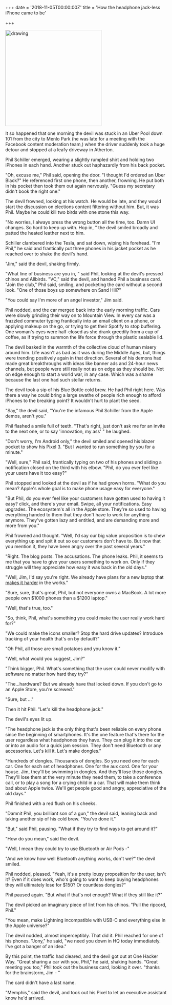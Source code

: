 +++
date = '2018-11-05T00:00:00Z'
title = 'How the headphone jack-less iPhone came to be'

+++

<meta name="twitter:card" content="summary">
<meta name="twitter:site" content="@vboykis">
<meta name="twitter:creator" content="@vboykis">
<meta name="twitter:title" content="How the iPhone lost its jack">
<meta name="twitter:description" content="An oral history of the New Apple.">
<meta name="twitter:image" content="https://raw.githubusercontent.com/veekaybee/veekaybee.github.io/master/images/dongle.jpg">


<img src="https://raw.githubusercontent.com/veekaybee/veekaybee.github.io/master/images/dongle.jpg" alt="drawing" width="300px"/>

It so happened that one morning the devil was stuck in an Uber Pool down 101 from the city to Menlo Park (he was late for a meeting with the Facebook content moderation team,) when the driver suddenly took a huge detour and stopped at a leafy driveway in Atherton. 

Phil Schiller emerged, wearing a slightly rumpled shirt and holding two iPhones in each hand. Another stuck out haphazardly from his back pocket. 

"Oh, excuse me," Phil said, opening the door. "I thought I'd ordered an Uber Black?" He referenced first one phone, then another, frowning. He put both in his pocket then took them out again nervously. "Guess my secretary didn't book the right one."

The devil frowned, looking at his watch. He would be late, and they would start the discussion on elections content filtering without him. But, it was Phil. Maybe he could kill two birds with one stone this way. 

"No worries, I always press the wrong button all the time, too. Damn UI changes. So hard to keep up with. Hop in, " the devil smiled broadly and patted the heated leather next to him. 

Schiller clambered into the Tesla, and sat down, wiping his forehead. "I'm Phil," he said and frantically put three phones in his jacket pocket as he reached over to shake the devil's hand. 

"Jim," said the devil, shaking firmly.  

"What line of business are you in, " said Phil, looking at the devil's pressed chinos and Allbirds. "VC," said the devil, and handed Phil a business card. "Join the club," Phil said, smiling, and pocketing the card without a second look. "One of those boys up somewhere on Sand Hill?"

"You could say I'm more of an angel investor," Jim said. 

Phil nodded, and the car merged back into the early morning traffic. Cars were slowly grinding their way on to Mountain View. In every car was a frazzled commuter typing frantically into an email client on a phone, or applying makeup on the go, or trying to get their Spotify to stop buffering. One woman's eyes were half-closed as she drank greedily from a cup of coffee, as if trying to summon the life force through the plastic sealable lid.  

The devil basked in the warmth of the collective cloud of human misery around him. Life wasn't as bad as it was during the Middle Ages, but, things were trending positively again in that direction. Several of his demons had made great breakthroughs with ideas like banner ads and 24-hour news channels, but people were still really not as on edge as they should be. Not on edge enough to start a world war, in any case. Which was a shame because the last one had such stellar returns.

The devil took a sip of his Blue Bottle cold brew. He had Phil right here. Was there a way he could bring a large swathe of people rich enough to afford iPhones to the breaking point? It wouldn't hurt to plant the seed. 

"Say," the devil said, "You're the infamous Phil Schiller from the Apple demos, aren't you."

Phil flashed a smile full of teeth. "That's right, just don't ask me for an invite to the next one, or to say 'innovation, my ass' " he laughed. 

"Don't worry, I'm Android only," the devil smiled and opened his blazer pocket to show his Pixel 3. "But I wanted to run something by you for a minute."

"Well, sure," Phil said, frantically typing on two of his phones and sliding a notification closed on the third with his elbow. "Phil, do you ever feel like your users have it too easy?"

Phil stopped and looked at the devil as if he had grown horns. "What do you mean? Apple's whole goal is to make phone usage easy for everyone."

"But Phil, do you ever feel like your customers have gotten used to having it easy? click, and there's your email. Swipe, all your notifications. Easy upgrades. The ecosystem's all in the Apple store. They're so used to having everything handed to them that they don't have to work for anything anymore. They've gotten lazy and entitled, and are demanding more and more from you."

Phil frowned and thought. "Well, I'd say our big value proposition is to chew everything up and spit it out so our customers don't have to. But now that you mention it, they have been angry over the past several years."

"Right. The blog posts. The accusations. The phone leaks. Phil, it seems to me that you have to give your users something to work on. Only if they struggle will they appreciate how easy it was back in the old days."

"Well, Jim, I'd say you're right. We already have plans for a new laptop that [makes it harder](https://veekaybee.github.io/2018/07/02/macbook-pro-review/) in the works."

"Sure, sure, that's great, Phil, but not everyone owns a MacBook. A lot more people own $1000 phones than a $1200 laptop."

"Well, that's true, too."

"So, think, Phil, what's something you could make the user really work hard for?"

"We could make the icons smaller? Stop the hard drive updates? Introduce tracking of your health that's on by default?"

"Oh Phil, all those are small potatoes and you know it."

"Well, what would you suggest, Jim?"

"Think bigger, Phil. What's something that the user could never modify with software no matter how hard they try?"

"The...hardware? But we already have that locked down. If you don't go to an Apple Store, you're screwed."

"Sure, but ..."

Then it hit Phil. "Let's kill the headphone jack."

The devil's eyes lit up. 

"The headphone jack is the only thing that's been reliable on every phone since the beginning of smartphones. It's the one feature that's there for the user regardless what headphones they have. They can plug it into the car, or into an audio for a quick jam session. They don't need Bluetooth or any accessories. Let's kill it. Let's make dongles."

"Hundreds of dongles. Thousands of dongles. So you need one for each car. One for each set of headphones. One for the aux cord. One for your house. Jim, they'll be swimming in dongles. And they'll lose those dongles. They'll lose them at the very minute they need them, to take a conference call, or to play a song for a crying child in a car. That will make them think bad about Apple twice. We'll get people good and angry, appreciative of the old days."  

Phil finished with a red flush on his cheeks. 

"Damnit Phil, you brilliant son of a gun," the devil said, leaning back and taking another sip of his cold brew. "You've done it."

"But," said Phil, pausing. "What if they try to find ways to get around it?"

"How do you mean," said the devil.

"Well, I mean they could try to use Bluetooth or Air Pods -"

"And we know how well Bluetooth anything works, don't we?" the devil smiled. 

Phil nodded, pleased. "Yeah, it's a pretty lousy proposition for the user, isn't it? Even if it does work, who's going to want to keep buying headphones they will ultimately lose for $150? Or countless dongles?" 

Phil paused again. "But what if that's not enough? What if they still like it?"

The devil picked an imaginary piece of lint from his chinos. "Pull the ripcord, Phil."

"You mean, make Lightning incompatible with USB-C and everything else in the Apple universe?"

The devil nodded, almost imperceptibly. That did it. Phil reached for one of his phones. "Jony," he said, "we need you down in HQ today immediately. I've got a banger of an idea."

By this point, the traffic had cleared, and the devil got out at One Hacker Way. "Great sharing a car with you, Phil," he said, shaking hands. "Great meeting you too," Phil took out the business card, looking it over. "thanks for the brainstorm, Jim - " 

The card didn't have a last name. 

"Memphis," said the devil, and took out his Pixel to let an executive assistant know he'd arrived. 



